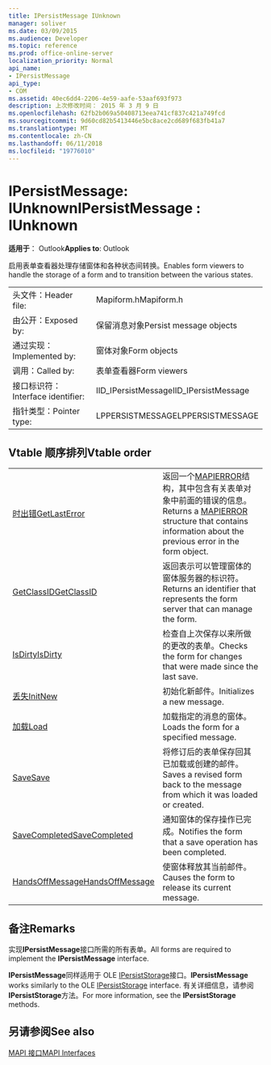 ```yaml
---
title: IPersistMessage IUnknown
manager: soliver
ms.date: 03/09/2015
ms.audience: Developer
ms.topic: reference
ms.prod: office-online-server
localization_priority: Normal
api_name:
- IPersistMessage
api_type:
- COM
ms.assetid: 40ec6dd4-2206-4e59-aafe-53aaf693f973
description: 上次修改时间： 2015 年 3 月 9 日
ms.openlocfilehash: 62fb2b069a50408713eea741cf837c421a749fcd
ms.sourcegitcommit: 9d60cd82b5413446e5bc8ace2cd689f683fb41a7
ms.translationtype: MT
ms.contentlocale: zh-CN
ms.lasthandoff: 06/11/2018
ms.locfileid: "19776010"
---
```

# <a name="ipersistmessage--iunknown"></a><span data-ttu-id="d0fe3-103">IPersistMessage: IUnknown</span><span class="sxs-lookup"><span data-stu-id="d0fe3-103">IPersistMessage : IUnknown</span></span>

  
  
<span data-ttu-id="d0fe3-104">**适用于**： Outlook</span><span class="sxs-lookup"><span data-stu-id="d0fe3-104">**Applies to**: Outlook</span></span> 
  
<span data-ttu-id="d0fe3-105">启用表单查看器处理存储窗体和各种状态间转换。</span><span class="sxs-lookup"><span data-stu-id="d0fe3-105">Enables form viewers to handle the storage of a form and to transition between the various states.</span></span>
  
|||
|:-----|:-----|
|<span data-ttu-id="d0fe3-106">头文件：</span><span class="sxs-lookup"><span data-stu-id="d0fe3-106">Header file:</span></span>  <br/> |<span data-ttu-id="d0fe3-107">Mapiform.h</span><span class="sxs-lookup"><span data-stu-id="d0fe3-107">Mapiform.h</span></span>  <br/> |
|<span data-ttu-id="d0fe3-108">由公开：</span><span class="sxs-lookup"><span data-stu-id="d0fe3-108">Exposed by:</span></span>  <br/> |<span data-ttu-id="d0fe3-109">保留消息对象</span><span class="sxs-lookup"><span data-stu-id="d0fe3-109">Persist message objects</span></span>  <br/> |
|<span data-ttu-id="d0fe3-110">通过实现：</span><span class="sxs-lookup"><span data-stu-id="d0fe3-110">Implemented by:</span></span>  <br/> |<span data-ttu-id="d0fe3-111">窗体对象</span><span class="sxs-lookup"><span data-stu-id="d0fe3-111">Form objects</span></span>  <br/> |
|<span data-ttu-id="d0fe3-112">调用：</span><span class="sxs-lookup"><span data-stu-id="d0fe3-112">Called by:</span></span>  <br/> |<span data-ttu-id="d0fe3-113">表单查看器</span><span class="sxs-lookup"><span data-stu-id="d0fe3-113">Form viewers</span></span>  <br/> |
|<span data-ttu-id="d0fe3-114">接口标识符：</span><span class="sxs-lookup"><span data-stu-id="d0fe3-114">Interface identifier:</span></span>  <br/> |<span data-ttu-id="d0fe3-115">IID_IPersistMessage</span><span class="sxs-lookup"><span data-stu-id="d0fe3-115">IID_IPersistMessage</span></span>  <br/> |
|<span data-ttu-id="d0fe3-116">指针类型：</span><span class="sxs-lookup"><span data-stu-id="d0fe3-116">Pointer type:</span></span>  <br/> |<span data-ttu-id="d0fe3-117">LPPERSISTMESSAGE</span><span class="sxs-lookup"><span data-stu-id="d0fe3-117">LPPERSISTMESSAGE</span></span>  <br/> |
   
## <a name="vtable-order"></a><span data-ttu-id="d0fe3-118">Vtable 顺序排列</span><span class="sxs-lookup"><span data-stu-id="d0fe3-118">Vtable order</span></span>

|||
|:-----|:-----|
|[<span data-ttu-id="d0fe3-119">时出错</span><span class="sxs-lookup"><span data-stu-id="d0fe3-119">GetLastError</span></span>](ipersistmessage-getlasterror.md) <br/> |<span data-ttu-id="d0fe3-120">返回一个[MAPIERROR](mapierror.md)结构，其中包含有关表单对象中前面的错误的信息。</span><span class="sxs-lookup"><span data-stu-id="d0fe3-120">Returns a [MAPIERROR](mapierror.md) structure that contains information about the previous error in the form object.</span></span>  <br/> |
|[<span data-ttu-id="d0fe3-121">GetClassID</span><span class="sxs-lookup"><span data-stu-id="d0fe3-121">GetClassID</span></span>](ipersistmessage-getclassid.md) <br/> |<span data-ttu-id="d0fe3-122">返回表示可以管理窗体的窗体服务器的标识符。</span><span class="sxs-lookup"><span data-stu-id="d0fe3-122">Returns an identifier that represents the form server that can manage the form.</span></span>  <br/> |
|[<span data-ttu-id="d0fe3-123">IsDirty</span><span class="sxs-lookup"><span data-stu-id="d0fe3-123">IsDirty</span></span>](ipersistmessage-isdirty.md) <br/> |<span data-ttu-id="d0fe3-124">检查自上次保存以来所做的更改的表单。</span><span class="sxs-lookup"><span data-stu-id="d0fe3-124">Checks the form for changes that were made since the last save.</span></span>  <br/> |
|[<span data-ttu-id="d0fe3-125">丢失</span><span class="sxs-lookup"><span data-stu-id="d0fe3-125">InitNew</span></span>](ipersistmessage-initnew.md) <br/> |<span data-ttu-id="d0fe3-126">初始化新邮件。</span><span class="sxs-lookup"><span data-stu-id="d0fe3-126">Initializes a new message.</span></span>  <br/> |
|[<span data-ttu-id="d0fe3-127">加载</span><span class="sxs-lookup"><span data-stu-id="d0fe3-127">Load</span></span>](ipersistmessage-load.md) <br/> |<span data-ttu-id="d0fe3-128">加载指定的消息的窗体。</span><span class="sxs-lookup"><span data-stu-id="d0fe3-128">Loads the form for a specified message.</span></span>  <br/> |
|[<span data-ttu-id="d0fe3-129">Save</span><span class="sxs-lookup"><span data-stu-id="d0fe3-129">Save</span></span>](ipersistmessage-save.md) <br/> |<span data-ttu-id="d0fe3-130">将修订后的表单保存回其已加载或创建的邮件。</span><span class="sxs-lookup"><span data-stu-id="d0fe3-130">Saves a revised form back to the message from which it was loaded or created.</span></span>  <br/> |
|[<span data-ttu-id="d0fe3-131">SaveCompleted</span><span class="sxs-lookup"><span data-stu-id="d0fe3-131">SaveCompleted</span></span>](ipersistmessage-savecompleted.md) <br/> |<span data-ttu-id="d0fe3-132">通知窗体的保存操作已完成。</span><span class="sxs-lookup"><span data-stu-id="d0fe3-132">Notifies the form that a save operation has been completed.</span></span>  <br/> |
|[<span data-ttu-id="d0fe3-133">HandsOffMessage</span><span class="sxs-lookup"><span data-stu-id="d0fe3-133">HandsOffMessage</span></span>](ipersistmessage-handsoffmessage.md) <br/> |<span data-ttu-id="d0fe3-134">使窗体释放其当前邮件。</span><span class="sxs-lookup"><span data-stu-id="d0fe3-134">Causes the form to release its current message.</span></span>  <br/> |
   
## <a name="remarks"></a><span data-ttu-id="d0fe3-135">备注</span><span class="sxs-lookup"><span data-stu-id="d0fe3-135">Remarks</span></span>

<span data-ttu-id="d0fe3-136">实现**IPersistMessage**接口所需的所有表单。</span><span class="sxs-lookup"><span data-stu-id="d0fe3-136">All forms are required to implement the **IPersistMessage** interface.</span></span> 
  
 <span data-ttu-id="d0fe3-137">**IPersistMessage**同样适用于 OLE [IPersistStorage](http://msdn.microsoft.com/library/1c1a20fc-c101-4cbc-a7a6-30613aa387d7%28Office.15%29.aspx)接口。</span><span class="sxs-lookup"><span data-stu-id="d0fe3-137">**IPersistMessage** works similarly to the OLE [IPersistStorage](http://msdn.microsoft.com/library/1c1a20fc-c101-4cbc-a7a6-30613aa387d7%28Office.15%29.aspx) interface.</span></span> <span data-ttu-id="d0fe3-138">有关详细信息，请参阅**IPersistStorage**方法。</span><span class="sxs-lookup"><span data-stu-id="d0fe3-138">For more information, see the **IPersistStorage** methods.</span></span> 
  
## <a name="see-also"></a><span data-ttu-id="d0fe3-139">另请参阅</span><span class="sxs-lookup"><span data-stu-id="d0fe3-139">See also</span></span>



[<span data-ttu-id="d0fe3-140">MAPI 接口</span><span class="sxs-lookup"><span data-stu-id="d0fe3-140">MAPI Interfaces</span></span>](mapi-interfaces.md)

